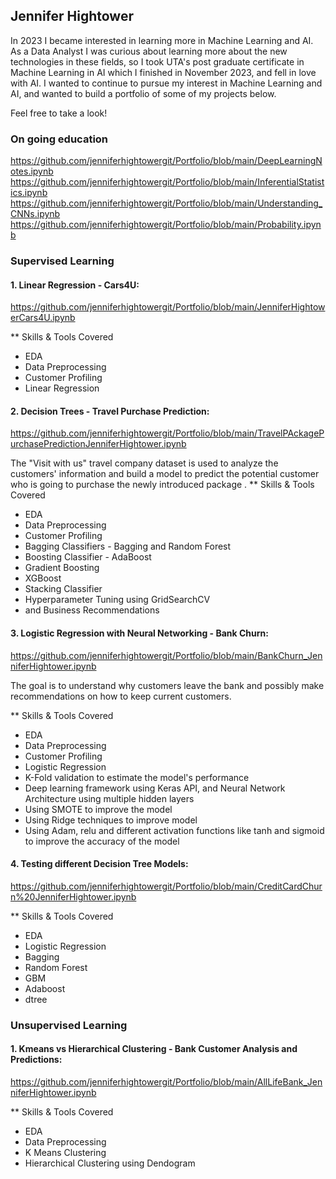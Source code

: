 ## Jennifer Hightower
In 2023 I became interested in learning more in Machine Learning and AI.  As a Data Analyst I was curious about learning more about the new technologies in these fields, so I took UTA's post graduate certificate in Machine Learning in AI which I finished in November 2023, and fell in love with AI.  I wanted to continue to pursue my interest in Machine Learning and AI, and wanted to build a portfolio of some of my projects below.

Feel free to take a look!

### On going education

https://github.com/jenniferhightowergit/Portfolio/blob/main/DeepLearningNotes.ipynb
https://github.com/jenniferhightowergit/Portfolio/blob/main/InferentialStatistics.ipynb
https://github.com/jenniferhightowergit/Portfolio/blob/main/Understanding_CNNs.ipynb
https://github.com/jenniferhightowergit/Portfolio/blob/main/Probability.ipynb


### Supervised Learning

#### 1. Linear Regression - Cars4U:

https://github.com/jenniferhightowergit/Portfolio/blob/main/JenniferHightowerCars4U.ipynb

** Skills & Tools Covered
- EDA
- Data Preprocessing
- Customer Profiling
- Linear Regression




#### 2. Decision Trees - Travel Purchase Prediction: 

https://github.com/jenniferhightowergit/Portfolio/blob/main/TravelPAckagePurchasePredictionJenniferHightower.ipynb

The "Visit with us" travel company dataset is used to analyze the customers' information and build a model to predict the potential customer who is going to purchase the newly introduced package
.
** Skills & Tools Covered
- EDA
- Data Preprocessing
- Customer Profiling
- Bagging Classifiers - Bagging and Random Forest
- Boosting Classifier - AdaBoost
- Gradient Boosting
- XGBoost
- Stacking Classifier
- Hyperparameter Tuning using GridSearchCV
- and Business Recommendations



#### 3. Logistic Regression with Neural Networking - Bank Churn: 

https://github.com/jenniferhightowergit/Portfolio/blob/main/BankChurn_JenniferHightower.ipynb

The goal is to understand why customers leave the bank and possibly make recommendations on how to keep current customers.

** Skills & Tools Covered
- EDA
- Data Preprocessing
- Customer Profiling
- Logistic Regression
- K-Fold validation to estimate the model's performance
- Deep learning framework using Keras API, and Neural Network Architecture using multiple hidden layers
- Using SMOTE to improve the model
- Using Ridge techniques to improve model
- Using Adam, relu and different activation functions like tanh and sigmoid to improve the accuracy of the model

#### 4. Testing different Decision Tree Models:

https://github.com/jenniferhightowergit/Portfolio/blob/main/CreditCardChurn%20JenniferHightower.ipynb

** Skills & Tools Covered
- EDA
- Logistic Regression
- Bagging
- Random Forest
- GBM
- Adaboost
- dtree




### Unsupervised Learning

#### 1. Kmeans vs Hierarchical Clustering - Bank Customer Analysis and Predictions:

https://github.com/jenniferhightowergit/Portfolio/blob/main/AllLifeBank_JenniferHightower.ipynb

** Skills & Tools Covered
- EDA
- Data Preprocessing
- K Means Clustering
- Hierarchical Clustering using Dendogram



